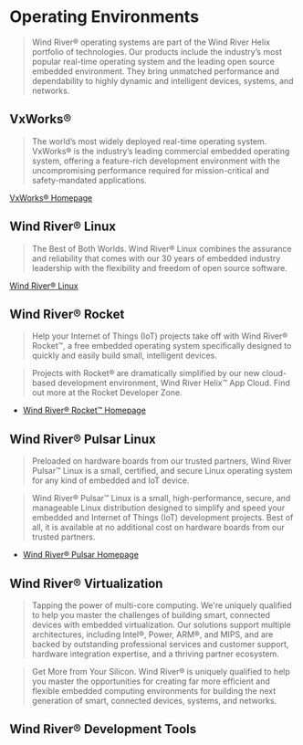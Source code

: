 Operating Environments
==

> Wind River® operating systems are part of the Wind River Helix portfolio of technologies. Our products include the industry’s most popular real-time operating system and the leading open source embedded environment. They bring unmatched performance and dependability to highly dynamic and intelligent devices, systems, and networks.

## VxWorks®

> The world’s most widely deployed real-time operating system. VxWorks® is the industry’s leading commercial embedded operating system, offering a feature-rich development environment with the uncompromising performance required for mission-critical and safety-mandated applications.

[VxWorks® Homepage](http://www.windriver.com/products/vxworks/)

## Wind River® Linux 

> The Best of Both Worlds. Wind River® Linux combines the assurance and reliability that comes with our 30 years of embedded industry leadership with the flexibility and freedom of open source software.

[Wind River® Linux](http://www.windriver.com/products/linux/)

## Wind River® Rocket

> Help your Internet of Things (IoT) projects take off with Wind River® Rocket™, a free embedded operating system specifically designed to quickly and easily build small, intelligent devices.

> Projects with Rocket® are dramatically simplified by our new cloud-based development environment, Wind River Helix™ App Cloud. Find out more at the Rocket Developer Zone.

- [Wind River® Rocket™ Homepage](http://windriver.com/products/operating-systems/rocket/)

## Wind River® Pulsar Linux

> Preloaded on hardware boards from our trusted partners, Wind River Pulsar™ Linux is a small, certified, and secure Linux operating system for any kind of embedded and IoT device.

> Wind River® Pulsar™ Linux is a small, high-performance, secure, and manageable Linux distribution designed to simplify and speed your embedded and Internet of Things (IoT) development projects. Best of all, it is available at no additional cost on hardware boards from our trusted partners.

- [Wind River® Pulsar Homepage](http://www.windriver.com/products/operating-systems/pulsar/)

## Wind River® Virtualization

> Tapping the power of multi-core computing. We're uniquely qualified to help you master the challenges of building smart, connected devices with embedded virtualization. Our solutions support multiple architectures, including Intel®, Power, ARM®, and MIPS, and are backed by outstanding professional services and customer support, hardware integration expertise, and a thriving partner ecosystem.

> Get More from Your Silicon. Wind River® is uniquely qualified to help you master the opportunities for creating far more efficient and flexible embedded computing environments for building the next generation of smart, connected devices, systems, and networks.

[]()

## Wind River® Development Tools

